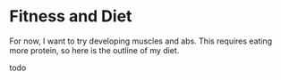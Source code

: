 # Fitness and Diet

For now, I want to try developing muscles and abs. This requires eating more protein, so here is the outline of my diet.

todo
